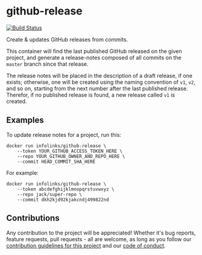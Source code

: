 # github-release

[![Build Status](https://travis-ci.org/infolinks/github-release.svg?branch=master)](https://travis-ci.org/infolinks/github-release)

Create & updates GitHub releases from commits.

This container will find the last published GitHub released on the given
project, and generate a release-notes composed of all commits on the
`master` branch since that release.

The release notes will be placed in the description of a draft release,
if one exists; otherwise, one will be created using the naming
convention of `v1`, `v2`, and so on, starting from the next number after
the last published release. Therefor, if no published release is found,
a new release called `v1` is created.

## Examples

To update release notes for a project, run this:

    docker run infolinks/github-release \
        --token YOUR_GITHUB_ACCESS_TOKEN_HERE \
        --repo YOUR_GITHUB_OWNER_AND_REPO_HERE \
        --commit HEAD_COMMIT_SHA_HERE

For example:

    docker run infolinks/github-release \
        --token abcdefghijklmnopqrstuvwxyz \
        --repo jack/super-repo \
        --commit dkh2kjd92kjakcndj499822nd

## Contributions

Any contribution to the project will be appreciated! Whether it's bug
reports, feature requests, pull requests - all are welcome, as long as
you follow our [contribution guidelines for this project](CONTRIBUTING.md)
and our [code of conduct](CODE_OF_CONDUCT.md).








